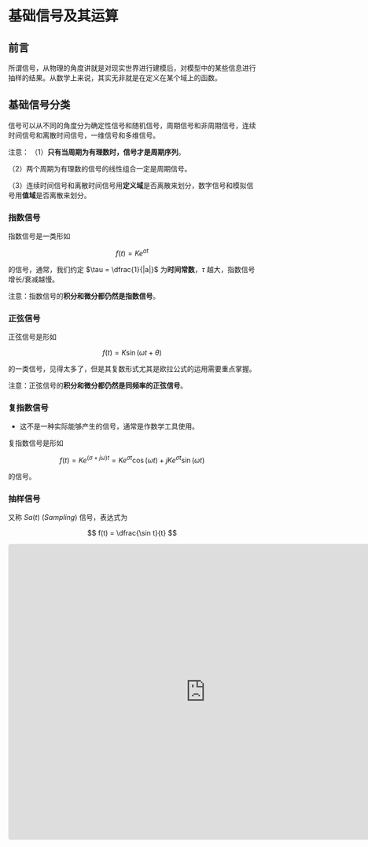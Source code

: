# 基础信号及其运算

## 前言

所谓信号，从物理的角度讲就是对现实世界进行建模后，对模型中的某些信息进行抽样的结果。从数学上来说，其实无非就是在定义在某个域上的函数。

## 基础信号分类

信号可以从不同的角度分为确定性信号和随机信号，周期信号和非周期信号，连续时间信号和离散时间信号，一维信号和多维信号。

注意：
（1）**只有当周期为有理数时，信号才是周期序列**。

（2）两个周期为有理数的信号的线性组合一定是周期信号。

（3）连续时间信号和离散时间信号用**定义域**是否离散来划分，数字信号和模拟信号用**值域**是否离散来划分。

### 指数信号

指数信号是一类形如

$$
f(t) = Ke^{at}
$$

的信号，通常，我们约定 $\tau = \dfrac{1}{|a|}$ 为**时间常数**，$\tau$ 越大，指数信号增长/衰减越慢。

注意：指数信号的**积分和微分都仍然是指数信号**。

### 正弦信号

正弦信号是形如

$$
f(t) = K\sin(\omega t + \theta)
$$

的一类信号，见得太多了，但是其复数形式尤其是欧拉公式的运用需要重点掌握。

注意：正弦信号的**积分和微分都仍然是同频率的正弦信号**。

### 复指数信号

* 这不是一种实际能够产生的信号，通常是作数学工具使用。

复指数信号是形如

$$
f(t) = Ke^{(\sigma + j \omega)t} = Ke^{\sigma t}\cos(\omega t) + jKe^{\sigma t}\sin(\omega t)
$$

的信号。

### 抽样信号

又称 $Sa(t)$ ($Sampling$) 信号，表达式为

$$
f(t) = \dfrac{\sin t}{t}
$$

<iframe src="https://www.geogebra.org/calculator/h9fgunde?embed" width="800" height="600" allowfullscreen style="border: 1px solid #e4e4e4;border-radius: 4px;" frameborder="0"></iframe>

